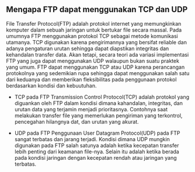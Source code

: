 ## Mengapa FTP dapat menggunakan TCP dan UDP

File Transfer Protocol(FTP) adalah protokol internet yang memungkinkan komputer dalam sebuah jaringan untuk bertukar file secara massal. Pada umumnya FTP menggunakan protokol TCP sebagai metode komunikasi utamanya. TCP digunakan karena pengirimannya yang bersifat reliable dan adanya pengaturan urutan sehingga dapat diapstikan integritas dan kehandalan transfer data. Akan tetapi, secara teori ada variasi implementasi FTP yang juga dapat menggunakan UDP walaupun bukan suatu praktek yang umum.
FTP dapat menggunakan TCP atau UDP karena perancangan protokolnya yang sedemikian rupa sehingga dapat menggunakan salah satu dari keduanya dan memberikan fleksibilitas pada penggunaan protokol berdasarkan kondisi dan kebuutuhan.

- TCP pada FTP
Transmission Control Protocol(TCP) adalah protokol yang diguankan oleh FTP dalam kondisi dimana kahandalan, integritas, dan urutan data yang terjamin menjadi prioritasnya. Contohnya saat melakukan transfer file yang memerlukan pengiriman yang terkontrol, pencegahan hilangnya dat, dan urutan yang akurat.

- UDP pada FTP
Penggunaan User Datagram Protocol(UDP) pada FTP sangat terbatas dan jarang terjadi. Kondisi dimana UDP mungkin digunakan pada FTP salah satunya adalah ketika kecepatan transfer lebih penting dari keamanan file-nya. Selain itu adalah ketika berada pada kondisi jaringan dengan kecepatan rendah atau jaringan yang terbatas.
